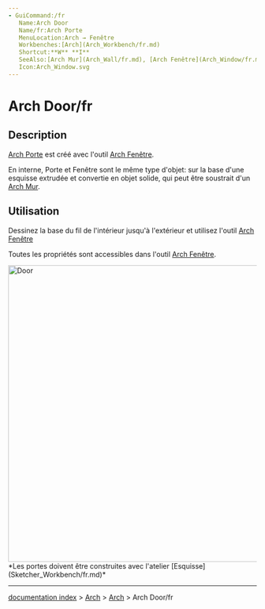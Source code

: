 ```yaml
---
- GuiCommand:/fr
   Name:Arch Door
   Name/fr:Arch Porte
   MenuLocation:Arch → Fenêtre
   Workbenches:[Arch](Arch_Workbench/fr.md)
   Shortcut:**W** **I**
   SeeAlso:[Arch Mur](Arch_Wall/fr.md), [Arch Fenêtre](Arch_Window/fr.md)
   Icon:Arch_Window.svg
---
```


# Arch Door/fr

## Description

[Arch Porte](Arch_Door/fr.md) est créé avec l\'outil [Arch Fenêtre](Arch_Window/fr.md).

En interne, Porte et Fenêtre sont le même type d\'objet: sur la base d\'une esquisse extrudée et convertie en objet solide, qui peut être soustrait d\'un [Arch Mur](Arch_Wall/fr.md).

## Utilisation

Dessinez la base du fil de l\'intérieur jusqu'à l\'extérieur et utilisez l\'outil [Arch Fenêtre](Arch_Window/fr.md)

Toutes les propriétés sont accessibles dans l\'outil [Arch Fenêtre](Arch_Window/fr.md).

<img alt="Door" src=images/Arch_door.jpg  style="width:600px;"> 
*Les portes doivent être construites avec l'atelier [Esquisse](Sketcher_Workbench/fr.md)*

---
[documentation index](../README.md) > [Arch](Category_Arch.md) > [Arch](Arch_Workbench.md) > Arch Door/fr
